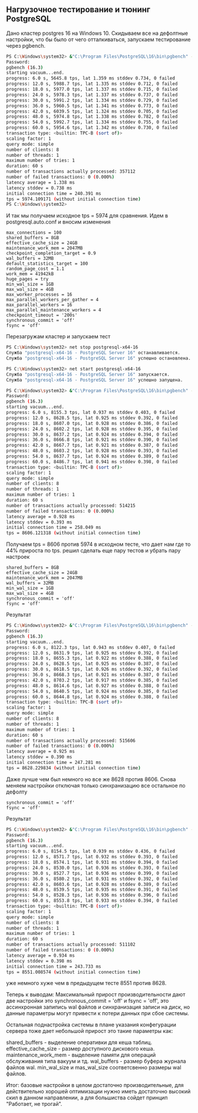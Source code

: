 ##  Нагрузочное тестирование и тюнинг PostgreSQL
Дано  кластер postgres 16 на Windows 10.
Скидываем все на дефолтные настройки, что бы было от чего отталкиваться,
запускаем тестирование через pgbench.
```bash
PS C:\Windows\system32> &"C:\Program Files\PostgreSQL\16\bin\pgbench" -c 8 -P 6 -T 60 -U postgres -p 5433 testdb
Password:
pgbench (16.3)
starting vacuum...end.
progress: 6.0 s, 5645.8 tps, lat 1.359 ms stddev 0.734, 0 failed
progress: 12.0 s, 5988.7 tps, lat 1.335 ms stddev 0.712, 0 failed
progress: 18.0 s, 5977.0 tps, lat 1.337 ms stddev 0.715, 0 failed
progress: 24.0 s, 5978.3 tps, lat 1.337 ms stddev 0.737, 0 failed
progress: 30.0 s, 5991.2 tps, lat 1.334 ms stddev 0.729, 0 failed
progress: 36.0 s, 5960.5 tps, lat 1.341 ms stddev 0.773, 0 failed
progress: 42.0 s, 6039.5 tps, lat 1.324 ms stddev 0.705, 0 failed
progress: 48.0 s, 5974.8 tps, lat 1.338 ms stddev 0.782, 0 failed
progress: 54.0 s, 5992.7 tps, lat 1.334 ms stddev 0.755, 0 failed
progress: 60.0 s, 5954.6 tps, lat 1.342 ms stddev 0.730, 0 failed
transaction type: <builtin: TPC-B (sort of)>
scaling factor: 1
query mode: simple
number of clients: 8
number of threads: 1
maximum number of tries: 1
duration: 60 s
number of transactions actually processed: 357112
number of failed transactions: 0 (0.000%)
latency average = 1.338 ms
latency stddev = 0.738 ms
initial connection time = 240.391 ms
tps = 5974.109171 (without initial connection time)
PS C:\Windows\system32>
```
И так мы получаем исходное tps = 5974 для сравнения.
Идем в postgresql.auto.conf и вносим изменения 

```text
max_connections = 100
shared_buffers = 8GB
effective_cache_size = 24GB
maintenance_work_mem = 2047MB
checkpoint_completion_target = 0.9
wal_buffers = 32MB
default_statistics_target = 100
random_page_cost = 1.1
work_mem = 41942kB
huge_pages = try
min_wal_size = 1GB
max_wal_size = 4GB
max_worker_processes = 16
max_parallel_workers_per_gather = 4
max_parallel_workers = 16
max_parallel_maintenance_workers = 4
checkpoint_timeout = '200s'
synchronous_commit = 'off'
fsync = 'off'
```

Перезагружам кластер и запускаем тест
```bash
PS C:\Windows\system32> net stop postgresql-x64-16
Служба "postgresql-x64-16 - PostgreSQL Server 16" останавливается.
Служба "postgresql-x64-16 - PostgreSQL Server 16" успешно остановлена.

PS C:\Windows\system32> net start postgresql-x64-16
Служба "postgresql-x64-16 - PostgreSQL Server 16" запускается.
Служба "postgresql-x64-16 - PostgreSQL Server 16" успешно запущена.

PS C:\Windows\system32> &"C:\Program Files\PostgreSQL\16\bin\pgbench" -c 8 -P 6 -T 60 -U postgres -p 5433 testdb
Password:
pgbench (16.3)
starting vacuum...end.
progress: 6.0 s, 8155.3 tps, lat 0.937 ms stddev 0.403, 0 failed
progress: 12.0 s, 8628.5 tps, lat 0.925 ms stddev 0.392, 0 failed
progress: 18.0 s, 8607.0 tps, lat 0.928 ms stddev 0.386, 0 failed
progress: 24.0 s, 8602.2 tps, lat 0.928 ms stddev 0.395, 0 failed
progress: 30.0 s, 8637.2 tps, lat 0.924 ms stddev 0.394, 0 failed
progress: 36.0 s, 8666.8 tps, lat 0.921 ms stddev 0.390, 0 failed
progress: 42.0 s, 8667.7 tps, lat 0.921 ms stddev 0.387, 0 failed
progress: 48.0 s, 8603.2 tps, lat 0.928 ms stddev 0.393, 0 failed
progress: 54.0 s, 8637.7 tps, lat 0.924 ms stddev 0.389, 0 failed
progress: 60.0 s, 8486.7 tps, lat 0.941 ms stddev 0.398, 0 failed
transaction type: <builtin: TPC-B (sort of)>
scaling factor: 1
query mode: simple
number of clients: 8
number of threads: 1
maximum number of tries: 1
duration: 60 s
number of transactions actually processed: 514215
number of failed transactions: 0 (0.000%)
latency average = 0.928 ms
latency stddev = 0.393 ms
initial connection time = 258.049 ms
tps = 8606.121318 (without initial connection time)
```
Получаем tps = 8606 против 5974 в исходном тесте, что дает нам где то 44% прироста по tps.
решил сделать еще пару тестов и убрать пару настроек 

```text
shared_buffers = 8GB
effective_cache_size = 24GB
maintenance_work_mem = 2047MB
wal_buffers = 32MB
min_wal_size = 1GB
max_wal_size = 4GB
synchronous_commit = 'off'
fsync = 'off'
```

Результат 
```bash
PS C:\Windows\system32> &"C:\Program Files\PostgreSQL\16\bin\pgbench" -c 8 -P 6 -T 60 -U postgres -p 5433 testdb
Password:
pgbench (16.3)
starting vacuum...end.
progress: 6.0 s, 8122.3 tps, lat 0.943 ms stddev 0.407, 0 failed
progress: 12.0 s, 8631.9 tps, lat 0.925 ms stddev 0.392, 0 failed
progress: 18.0 s, 8655.3 tps, lat 0.922 ms stddev 0.388, 0 failed
progress: 24.0 s, 8628.5 tps, lat 0.925 ms stddev 0.387, 0 failed
progress: 30.0 s, 8618.5 tps, lat 0.926 ms stddev 0.392, 0 failed
progress: 36.0 s, 8668.3 tps, lat 0.921 ms stddev 0.387, 0 failed
progress: 42.0 s, 8703.2 tps, lat 0.917 ms stddev 0.385, 0 failed
progress: 48.0 s, 8614.6 tps, lat 0.927 ms stddev 0.388, 0 failed
progress: 54.0 s, 8640.5 tps, lat 0.924 ms stddev 0.385, 0 failed
progress: 60.0 s, 8644.8 tps, lat 0.924 ms stddev 0.388, 0 failed
transaction type: <builtin: TPC-B (sort of)>
scaling factor: 1
query mode: simple
number of clients: 8
number of threads: 1
maximum number of tries: 1
duration: 60 s
number of transactions actually processed: 515606
number of failed transactions: 0 (0.000%)
latency average = 0.925 ms
latency stddev = 0.390 ms
initial connection time = 247.281 ms
tps = 8628.229834 (without initial connection time)
```
Даже лучше чем был немного но все же 8628 против 8606. 
Снова меняем настройки отключая только синхранизацию все остальное по дефолту 
```text
synchronous_commit = 'off'
fsync = 'off'
```
Результат 
```bash
PS C:\Windows\system32> &"C:\Program Files\PostgreSQL\16\bin\pgbench" -c 8 -P 6 -T 60 -U postgres -p 5433 testdb
Password:
pgbench (16.3)
starting vacuum...end.
progress: 6.0 s, 8154.5 tps, lat 0.939 ms stddev 0.436, 0 failed
progress: 12.0 s, 8571.7 tps, lat 0.932 ms stddev 0.393, 0 failed
progress: 18.0 s, 8574.1 tps, lat 0.931 ms stddev 0.394, 0 failed
progress: 24.0 s, 8530.0 tps, lat 0.936 ms stddev 0.393, 0 failed
progress: 30.0 s, 8527.7 tps, lat 0.936 ms stddev 0.399, 0 failed
progress: 36.0 s, 8580.2 tps, lat 0.931 ms stddev 0.392, 0 failed
progress: 42.0 s, 8603.6 tps, lat 0.928 ms stddev 0.389, 0 failed
progress: 48.0 s, 8539.5 tps, lat 0.935 ms stddev 0.391, 0 failed
progress: 54.0 s, 8528.3 tps, lat 0.936 ms stddev 0.396, 0 failed
progress: 60.0 s, 8553.8 tps, lat 0.933 ms stddev 0.394, 0 failed
transaction type: <builtin: TPC-B (sort of)>
scaling factor: 1
query mode: simple
number of clients: 8
number of threads: 1
maximum number of tries: 1
duration: 60 s
number of transactions actually processed: 511102
number of failed transactions: 0 (0.000%)
latency average = 0.934 ms
latency stddev = 0.398 ms
initial connection time = 243.733 ms
tps = 8551.008574 (without initial connection time)
```
уже немного хуже чем в предыдущем тесте 8551 против 8628.

Теперь к выводам: 
Максимальный прирост производительности дают две настройки это 
synchronous_commit = 'off' и fsync = 'off', это ассинхронная запипись wal файлов и синхранизация записи на диск, но данные параметры могут привести к потери данных при сбое системы.

Остальная поднастройка системы в плане указания конфегурации сервера тоже дает небольшой прирост это такие параметры как:

shared_buffers - выделение оперативки для кеша таблиц.
effective_cache_size - размер доступного дискового кеша.
maintenance_work_mem - выделение памяти для операций обслуживания типа вакуум и тд.
wal_buffers - размер буфера журнала файлов wal. 
min_wal_size и mas_wal_size соответсвенно размеры wal файлов.

Итог: базовые настройки в целом достаточно производительные, для действительно хорошей оптимизации нужно иметь достаточно высокий скил в данном направлении, а для большиства сойдет принцип "Работает, не трогай".
